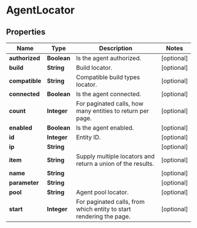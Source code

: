
# AgentLocator

## Properties
Name | Type | Description | Notes
------------ | ------------- | ------------- | -------------
**authorized** | **Boolean** | Is the agent authorized. |  [optional]
**build** | **String** | Build locator. |  [optional]
**compatible** | **String** | Compatible build types locator. |  [optional]
**connected** | **Boolean** | Is the agent connected. |  [optional]
**count** | **Integer** | For paginated calls, how many entities to return per page. |  [optional]
**enabled** | **Boolean** | Is the agent enabled. |  [optional]
**id** | **Integer** | Entity ID. |  [optional]
**ip** | **String** |  |  [optional]
**item** | **String** | Supply multiple locators and return a union of the results. |  [optional]
**name** | **String** |  |  [optional]
**parameter** | **String** |  |  [optional]
**pool** | **String** | Agent pool locator. |  [optional]
**start** | **Integer** | For paginated calls, from which entity to start rendering the page. |  [optional]



